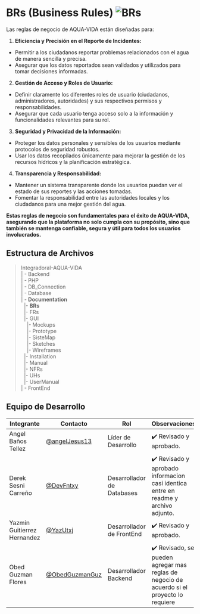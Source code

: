 # BRs (Business Rules) ![BRs](https://img.shields.io/badge/Microsoft_Word-2B579A?style=for-the-badge&logo=microsoft-word&logoColor=white)


Las reglas de negocio de AQUA-VIDA están diseñadas para:

1. **Eficiencia y Precisión en el Reporte de Incidentes:**

 - Permitir a los ciudadanos reportar problemas relacionados con el agua de manera sencilla y precisa.
 - Asegurar que los datos reportados sean validados y utilizados para tomar decisiones informadas.
   
2. **Gestión de Acceso y Roles de Usuario:**

- Definir claramente los diferentes roles de usuario (ciudadanos, administradores, autoridades) y sus respectivos permisos y responsabilidades.
- Asegurar que cada usuario tenga acceso solo a la información y funcionalidades relevantes para su rol.

3. **Seguridad y Privacidad de la Información:**

- Proteger los datos personales y sensibles de los usuarios mediante protocolos de seguridad robustos.
- Usar los datos recopilados únicamente para mejorar la gestión de los recursos hídricos y la planificación estratégica.

4. **Transparencia y Responsabilidad:**

- Mantener un sistema transparente donde los usuarios puedan ver el estado de sus reportes y las acciones tomadas.
- Fomentar la responsabilidad entre las autoridades locales y los ciudadanos para una mejor gestión del agua.

**Estas reglas de negocio son fundamentales para el éxito de AQUA-VIDA, asegurando que la plataforma no solo cumpla con su propósito, sino que también se mantenga confiable, segura y útil para todos los usuarios involucrados.**
## Estructura de Archivos

>IntegradoraI-AQUA-VIDA<br>
>| - Backend <br>
>| - PHP<br>
>| - DB_Connection<br>
>| - Database<br>
>| - **Documentation**<br>
> &nbsp;&nbsp;|- **BRs**<br>
> &nbsp;&nbsp;|- FRs<br>
> &nbsp;&nbsp;|- GUI<br>
> &nbsp;&nbsp;&nbsp;&nbsp;|- Mockups<br>
> &nbsp;&nbsp;&nbsp;&nbsp;|- Prototype<br>
> &nbsp;&nbsp;&nbsp;&nbsp;|- SisteMap<br>
> &nbsp;&nbsp;&nbsp;&nbsp;|- Sketches<br>
> &nbsp;&nbsp;&nbsp;&nbsp;|- Wireframes<br>
> &nbsp;&nbsp;|- Installation<br>
> &nbsp;&nbsp;|- Manual<br>
> &nbsp;&nbsp;|- NFRs<br>
> &nbsp;&nbsp;|- UHs<br>
> &nbsp;&nbsp;|- UserManual<br>
>| - FrontEnd <br>


## Equipo de Desarrollo

|Integrante|Contacto|Rol|Observaciones|
|------------|--------|---|---|
|Angel Baños Tellez|[@angelJesus13](https://github.com/angelJesus13)|Líder de Desarrollo|✔️ Revisado y aprobado.|
|Derek Sesni Carreño|[@DevFntxy](https://github.com/DevFntxy)|Desarrollador de Databases|✔️ Revisado y aprobado informacion casi identica entre en readme y archivo adjunto. |
|Yazmin Guitierrez Hernandez|[@YazUtxj](https://github.com/YazUtxj)|Desarrollador de FrontEnd| ✔️ Revisado y aprobado.|
|Obed Guzman Flores|[@ObedGuzmanGuz](https://github.com/ObedGuzmanGuz)|Desarrollador Backend|✔️ Revisado, se pueden agregar mas reglas de negocio de acuerdo si el proyecto lo requiere|

